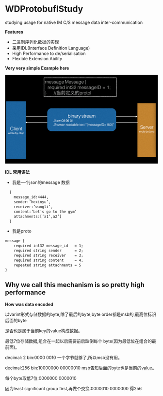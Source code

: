 # WDProtobuflStudy
studying usage for native IM C/S message data inter-communication

**Features**
 * 二进制序列化数据的实现
 * 采用IDL(Interface Definition Language)
 * High Performance to de/serialisation
 * Flexible Extension Ability


**Very very simple Example here**

![demo1](https://github.com/chenniaoc/WDProtobuflStudy/raw/master/ex1.png)



**IDL 常用语法**

* 我是一个json的message 数据
```
  {
    message_id:4444,
    sender:’hexinyu’, 
    receiver:’wangli’, 
    content:’Let’s go to the gym’ 
    attachments:[‘a1’,a2’]
  }
```

* 我是proto
```
message {
    required int32 message_id   = 1; 
    required string sender      = 2; 
    required string receiver    = 3;
    required string content     = 4; 
    repeated string attachments = 5
}
```


Why we call this mechanism is so pretty high performance
-------------------------------

**How was data encoded**


以varint形式存储数据的byte,除了最后的byte,byte order都是msb的,最高位标识后面的byte

是否也是属于当前key的value构成数据。

最低7位存储数据,组合在一起以后需要前后跌倒每个 byte(因为最低位在组合的最前面)。



decimal: 2
bin:0000 0010 一个字节就够了,所以msb没有用。


decimal:256 
bin:10000000 00000010 msb告知后面的byte也是当前的value。

每个byte取低7位:0000000 0000010

因为least significant group first,再做个交换:0000010 0000000 得256


